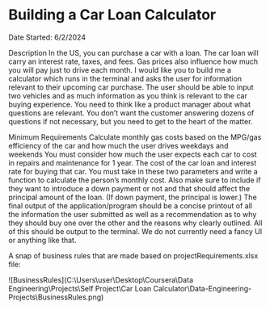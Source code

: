 # Building a Car Loan Calculator
Date Started: 6/2/2024

Description
In the US, you can purchase a car with a loan. The car loan will carry an interest rate, taxes, and fees.
Gas prices also influence how much you will pay just to drive each month.
I would like you to build me a calculator which runs in the terminal and asks the user for information relevant to their 
upcoming car purchase.
The user should be able to input two vehicles and as much information as you think is relevant to the car buying experience. 
You need to think like a product manager about what questions are relevant. 
You don’t want the customer answering dozens of questions if not necessary, but you need to get to the heart of the matter.

Minimum Requirements
Calculate monthly gas costs based on the MPG/gas efficiency of the car and how much the user drives weekdays and weekends
You must consider how much the user expects each car to cost in repairs and maintenance for 1 year.
The cost of the car loan and interest rate for buying that car. You must take in these two parameters and write a function
to calculate the person’s monthly cost. 
Also make sure to include if they want to introduce a down payment or not and that should affect the principal amount of the loan.
(If down payment, the principal is lower.)
The final output of the application/program should be a concise printout of all the information the user submitted as well as a
recommendation as to why they 
should buy one over the other and the reasons why clearly outlined.
All of this should be output to the terminal. We do not currently need a fancy UI or anything like that.

A snap of business rules that are made based on projectRequirements.xlsx file:

![BusinessRules](C:\Users\user\Desktop\Coursera\Data Engineering\Projects\Self Project\Car Loan Calculator\Data-Engineering-Projects\BusinessRules.png)
